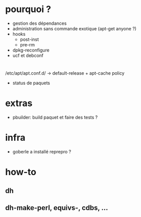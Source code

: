 # pourquoi ?

* gestion des dépendances
* administration sans commande exotique (apt-get anyone ?)
* hooks
    * post-inst
    * pre-rm
* dpkg-reconfigure
* ucf et debconf

#  

/etc/apt/apt.conf.d/ -> default-release + apt-cache policy

* status de paquets

# extras

* pbuilder: build paquet et faire des tests ?

# infra

* goberle a installé reprepro ?

# how-to

## dh

## dh-make-perl, equivs-, cdbs, ...

